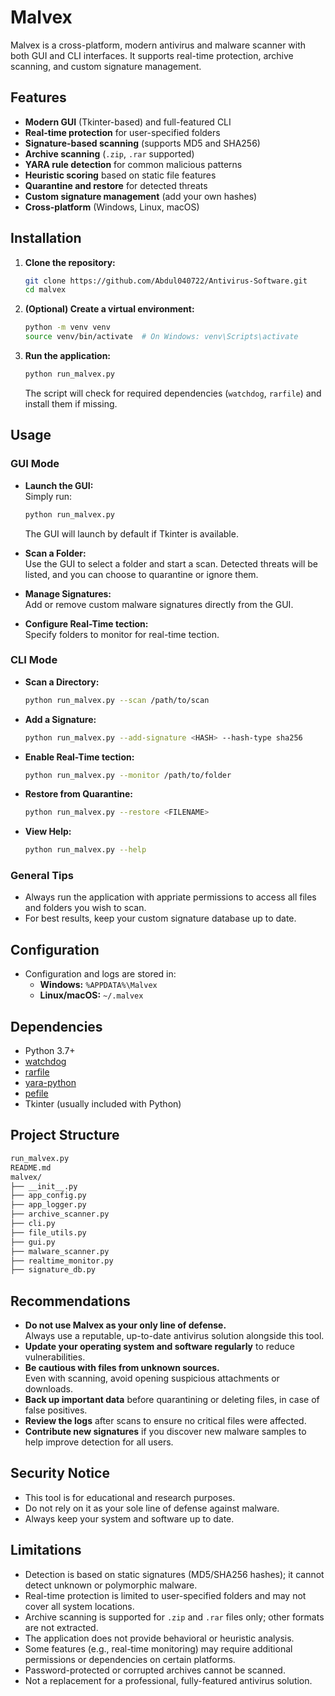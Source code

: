 # Malvex

Malvex is a cross-platform, modern antivirus and malware scanner with both GUI and CLI interfaces. It supports real-time protection, archive scanning, and custom signature management.

## Features

- **Modern GUI** (Tkinter-based) and full-featured CLI
- **Real-time protection** for user-specified folders
- **Signature-based scanning** (supports MD5 and SHA256)
- **Archive scanning** (`.zip`, `.rar` supported)
- **YARA rule detection** for common malicious patterns
- **Heuristic scoring** based on static file features
- **Quarantine and restore** for detected threats
- **Custom signature management** (add your own hashes)
- **Cross-platform** (Windows, Linux, macOS)

## Installation

1. **Clone the repository:**

   ```sh
   git clone https://github.com/Abdul040722/Antivirus-Software.git
   cd malvex
   ```

2. **(Optional) Create a virtual environment:**

   ```sh
   python -m venv venv
   source venv/bin/activate  # On Windows: venv\Scripts\activate
   ```

3. **Run the application:**

   ```sh
   python run_malvex.py
   ```

   The script will check for required dependencies (`watchdog`, `rarfile`) and install them if missing.

## Usage

### GUI Mode

- **Launch the GUI:**  
  Simply run:

  ```sh
  python run_malvex.py
  ```

  The GUI will launch by default if Tkinter is available.

- **Scan a Folder:**  
  Use the GUI to select a folder and start a scan. Detected threats will be listed, and you can choose to quarantine or ignore them.

- **Manage Signatures:**  
  Add or remove custom malware signatures directly from the GUI.

- **Configure Real-Time tection:**  
  Specify folders to monitor for real-time tection.

### CLI Mode

- **Scan a Directory:**

  ```sh
  python run_malvex.py --scan /path/to/scan
  ```

- **Add a Signature:**

  ```sh
  python run_malvex.py --add-signature <HASH> --hash-type sha256
  ```

- **Enable Real-Time tection:**

  ```sh
  python run_malvex.py --monitor /path/to/folder
  ```

- **Restore from Quarantine:**

  ```sh
  python run_malvex.py --restore <FILENAME>
  ```

- **View Help:**

  ```sh
  python run_malvex.py --help
  ```

### General Tips

- Always run the application with appriate permissions to access all files and folders you wish to scan.
- For best results, keep your custom signature database up to date.

## Configuration

- Configuration and logs are stored in:
  - **Windows:** `%APPDATA%\Malvex`
  - **Linux/macOS:** `~/.malvex`

## Dependencies

- Python 3.7+
- [watchdog](https://pypi.org/project/watchdog/)
- [rarfile](https://pypi.org/project/rarfile/)
- [yara-python](https://pypi.org/project/yara-python/)
- [pefile](https://pypi.org/project/pefile/)
- Tkinter (usually included with Python)

## Project Structure

```bash
run_malvex.py
README.md
malvex/
├── __init__.py
├── app_config.py
├── app_logger.py
├── archive_scanner.py
├── cli.py
├── file_utils.py
├── gui.py
├── malware_scanner.py
├── realtime_monitor.py
├── signature_db.py
```

## Recommendations

- **Do not use Malvex as your only line of defense.**  
  Always use a reputable, up-to-date antivirus solution alongside this tool.
- **Update your operating system and software regularly** to reduce vulnerabilities.
- **Be cautious with files from unknown sources.**  
  Even with scanning, avoid opening suspicious attachments or downloads.
- **Back up important data** before quarantining or deleting files, in case of false positives.
- **Review the logs** after scans to ensure no critical files were affected.
- **Contribute new signatures** if you discover new malware samples to help improve detection for all users.

## Security Notice

- This tool is for educational and research purposes.
- Do not rely on it as your sole line of defense against malware.
- Always keep your system and software up to date.

## Limitations

- Detection is based on static signatures (MD5/SHA256 hashes); it cannot detect unknown or polymorphic malware.
- Real-time protection is limited to user-specified folders and may not cover all system locations.
- Archive scanning is supported for `.zip` and `.rar` files only; other formats are not extracted.
- The application does not provide behavioral or heuristic analysis.
- Some features (e.g., real-time monitoring) may require additional permissions or dependencies on certain platforms.
- Password-protected or corrupted archives cannot be scanned.
- Not a replacement for a professional, fully-featured antivirus solution.
